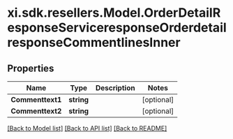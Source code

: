 # xi.sdk.resellers.Model.OrderDetailResponseServiceresponseOrderdetailresponseCommentlinesInner

## Properties

Name | Type | Description | Notes
------------ | ------------- | ------------- | -------------
**Commenttext1** | **string** |  | [optional] 
**Commenttext2** | **string** |  | [optional] 

[[Back to Model list]](../README.md#documentation-for-models) [[Back to API list]](../README.md#documentation-for-api-endpoints) [[Back to README]](../README.md)

